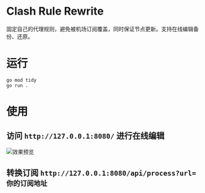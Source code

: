 # Clash Rule Rewrite
固定自己的代理规则，避免被机场订阅覆盖，同时保证节点更新。支持在线编辑备份、还原。

# 运行
```
go mod tidy
go run .
```

# 使用

## 访问 `http://127.0.0.1:8080/` 进行在线编辑

![效果预览](https://cdn-fusion.imgcdn.store/i/2024/a0a8c220ad9322b6.png)

## 转换订阅 `http://127.0.0.1:8080/api/process?url=你的订阅地址` 
